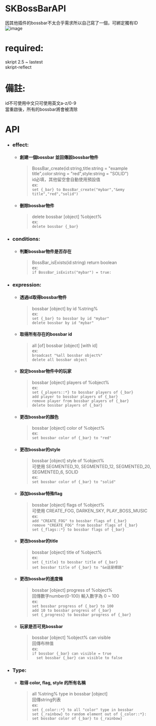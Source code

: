 # SKBossBarAPI
因其他插件的bossbar不太合乎需求所以自己寫了一個，可綁定獨有ID  
![image](https://user-images.githubusercontent.com/54828956/227782421-60c572e3-ae22-492f-b6d8-9df9f7bb8f2c.png)  

# required:
 skript 2.5 ~ lastest  
 skript-reflect

# 備註:  
 id不可使用中文只可使用英文a-z/0-9  
 當重啟後，所有的bossbar將會被清除  

# API
  * ### effect:  
    * #### 創建一個bossbar  並回傳該bossbar物件  
      > BossBar_create(id:string,title:string = "example title",color:string = "red",style:string = "SOLID")  
      > id必填，其他留空會自動使用預設值  
      ex:  
      `set {_bar} to BossBar_create("mybar","&emy title","red","solid")`  
    * #### 刪除bossbar物件
      > delete bossbar [object] %object%  
      ex:  
      `delete bossbar {_bar}`
  * ### conditions:
    * #### 判斷bossbar物件是否存在  
      > BossBar_isExists(id:string) return boolean  
      ex:  
      `if BossBar_isExists("mybar") = true:`  
  * ### expression:
    * #### 透過id取得bossbar物件  
      > bossbar [object] by id %string%  
      ex:  
      `set {_bar} to bossbar by id "mybar"`  
      `delete bossbar by id "mybar"`  
    * #### 取得所有存在的bossbar id  
      > all [of] bossbar [object] [with id]  
      ex:  
      `broadcast "%all bossbar object%"`  
      `delete all bossbar object`  
    * #### 設定bossbar物件中的玩家
      > bossbar [object] players of %object%  
      ex:  
      `set {_players::*} to bossbar players of {_bar}`  
      `add player to bossbar players of {_bar}`  
      `remove player from bossbar players of {_bar}`  
      `delete bossbar players of {_bar}`  
    * #### 更改bossbar的顏色
      > bossbar [object] color of %object%  
      ex:  
      `set bossbar color of {_bar} to "red"`
    * #### 更改bossbar的style
      > bossbar [object] style of %object%  
      > 可使用 SEGMENTED_10, SEGMENTED_12, SEGMENTED_20, SEGMENTED_6, SOLID  
      ex:  
      `set bossbar color of {_bar} to "solid"`  
    * #### 添加bossbar特殊flag
      > bossbar [object] flags of %object%  
      > 可使用 CREATE_FOG, DARKEN_SKY,	PLAY_BOSS_MUSIC  
      ex:  
      `add "CREATE_FOG" to bossbar flags of {_bar}`  
      `remove "CREATE_FOG" from bossbar flags of {_bar}`  
      `set {_flags::*} to bossbar flags of {_bar}`  
    * #### 更改bossbar的title
      > bossbar [object] title of %object%  
      ex:  
      `set {_title} to bossbar title of {_bar}`  
      `set bossbar title of {_bar} to "&e這是標題"`  
    * #### 更改bossbar的進度條
      > bossbar [object] progress of %object%  
      > 回傳數字number(0-100)
      > 輸入數字為 0 ~ 100  
      ex:  
      `set bossbar progress of {_bar} to 100`  
      `add 10 to bossbar progress of {_bar}`  
      `set {_progress} to bossbar progress of {_bar}`
    * #### 玩家是否可見bossbar
      > bossbar [object] %object% can visible  
      > 回傳布林值  
      ex:  
      `if bossbar {_bar} can visible = true`  
      `  set bossbar {_bar} can visible to false`  
  * ### Type:
    * #### 取得 color, flag, style 的所有名稱
      > all %string% type in bossbar [object]  
      > 回傳string列表  
      ex:  
      `set {_color::*} to all "color" type in bossbar`  
      `set {_rainbow} to random element out of {_color::*}:`  
      `set bossbar color of {_bar} to {_rainbow}`  
      
      
      
      
      
      
      
      
